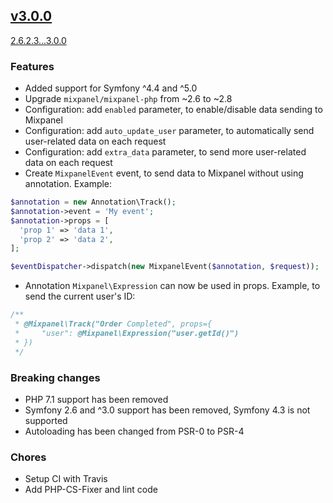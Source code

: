 ## [v3.0.0](https://github.com/gordalina/GordalinaMixpanelBundle/releases/tag/3.0.0)

[2.6.2.3...3.0.0](https://github.com/gordalina/GordalinaMixpanelBundle/compare/2.6.2.3...3.0.0)

### Features

- Added support for Symfony ^4.4 and ^5.0
- Upgrade `mixpanel/mixpanel-php` from ~2.6 to ~2.8 
- Configuration: add `enabled` parameter, to enable/disable data sending to Mixpanel
- Configuration: add `auto_update_user` parameter, to automatically send user-related data on each request
- Configuration: add `extra_data` parameter, to send more user-related data on each request
- Create `MixpanelEvent` event, to send data to Mixpanel without using annotation. Example:
```php
$annotation = new Annotation\Track();
$annotation->event = 'My event';
$annotation->props = [
  'prop 1' => 'data 1',
  'prop 2' => 'data 2',
];

$eventDispatcher->dispatch(new MixpanelEvent($annotation, $request));
```
- Annotation `Mixpanel\Expression` can now be used in props. Example, to send the current user's ID:
```php
/**
 * @Mixpanel\Track("Order Completed", props={
 *     "user": @Mixpanel\Expression("user.getId()")
 * })
 */
```

### Breaking changes

- PHP 7.1 support has been removed
- Symfony 2.6 and ^3.0 support has been removed, Symfony 4.3 is not supported
- Autoloading has been changed from PSR-0 to PSR-4

### Chores

- Setup CI with Travis
- Add PHP-CS-Fixer and lint code
